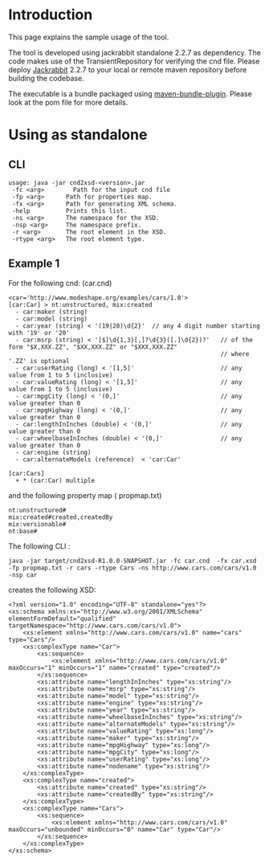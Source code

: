 # Introduction #
This page explains the sample usage of the tool.


The tool is developed using jackrabbit standalone 2.2.7 as dependency.  The code makes use of the TransientRepository for verifying the cnd file.  Please deploy [Jackrabbit](http://jackrabbit.apache.org/downloads.html) 2.2.7 to your local or remote maven repository  before building the codebase.

The executable is a bundle packaged using [maven-bundle-plugin](http://felix.apache.org/site/apache-felix-maven-bundle-plugin-bnd.html). Please look at the pom file for more details.

# Using as standalone #

## CLI ##

```
usage: java -jar cnd2xsd-<version>.jar
 -fc <arg>        Path for the input cnd file
 -fp <arg>      Path for properties map.
 -fx <arg>      Path for generating XML schema.
 -help          Prints this list.
 -ns <arg>      The namespace for the XSD.
 -nsp <arg>     The namespace prefix.
 -r <arg>       The root element in the XSD.
 -rtype <arg>   The root element type.

```


## Example 1 ##

For the following cnd: (car.cnd)
```
<car='http://www.modeshape.org/examples/cars/1.0'>
[car:Car] > nt:unstructured, mix:created
  - car:maker (string)
  - car:model (string)
  - car:year (string) < '(19|20)\d{2}'  // any 4 digit number starting with '19' or '20'
  - car:msrp (string) < '[$]\d{1,3}[,]?\d{3}([.]\d{2})?'   // of the form "$X,XXX.ZZ", "$XX,XXX.ZZ" or "$XXX,XXX.ZZ" 
                                                           // where '.ZZ' is optional
  - car:userRating (long) < '[1,5]'                        // any value from 1 to 5 (inclusive)
  - car:valueRating (long) < '[1,5]'                       // any value from 1 to 5 (inclusive)
  - car:mpgCity (long) < '(0,]'                            // any value greater than 0
  - car:mpgHighway (long) < '(0,]'                         // any value greater than 0
  - car:lengthInInches (double) < '(0,]'                   // any value greater than 0
  - car:wheelbaseInInches (double) < '(0,]'                // any value greater than 0
  - car:engine (string)
  - car:alternateModels (reference)  < 'car:Car'

[car:Cars] 
  + * (car:Car) multiple 
```

and the following property map ( propmap.txt)

```
nt:unstructured#
mix:created#created,createdBy
mix:versionable#
nt:base#
```

The following CLI :
```
java -jar target/cnd2xsd-R1.0.0-SNAPSHOT.jar -fc car.cnd  -fx car.xsd  -fp propmap.txt -r cars -rtype Cars -ns http://www.cars.com/cars/v1.0 -nsp car
```

creates the following XSD:

```
<?xml version="1.0" encoding="UTF-8" standalone="yes"?>
<xs:schema xmlns:xs="http://www.w3.org/2001/XMLSchema" elementFormDefault="qualified" targetNamespace="http://www.cars.com/cars/v1.0">
    <xs:element xmlns="http://www.cars.com/cars/v1.0" name="cars" type="Cars"/>
    <xs:complexType name="Car">
        <xs:sequence>
            <xs:element xmlns="http://www.cars.com/cars/v1.0" maxOccurs="1" minOccurs="1" name="created" type="created"/>
        </xs:sequence>
        <xs:attribute name="lengthInInches" type="xs:string"/>
        <xs:attribute name="msrp" type="xs:string"/>
        <xs:attribute name="model" type="xs:string"/>
        <xs:attribute name="engine" type="xs:string"/>
        <xs:attribute name="year" type="xs:string"/>
        <xs:attribute name="wheelbaseInInches" type="xs:string"/>
        <xs:attribute name="alternateModels" type="xs:string"/>
        <xs:attribute name="valueRating" type="xs:long"/>
        <xs:attribute name="maker" type="xs:string"/>
        <xs:attribute name="mpgHighway" type="xs:long"/>
        <xs:attribute name="mpgCity" type="xs:long"/>
        <xs:attribute name="userRating" type="xs:long"/>
        <xs:attribute name="nodename" type="xs:string"/>
    </xs:complexType>
    <xs:complexType name="created">
        <xs:attribute name="created" type="xs:string"/>
        <xs:attribute name="createdBy" type="xs:string"/>
    </xs:complexType>
    <xs:complexType name="Cars">
        <xs:sequence>
            <xs:element xmlns="http://www.cars.com/cars/v1.0" maxOccurs="unbounded" minOccurs="0" name="Car" type="Car"/>
        </xs:sequence>
    </xs:complexType>
</xs:schema>
```
